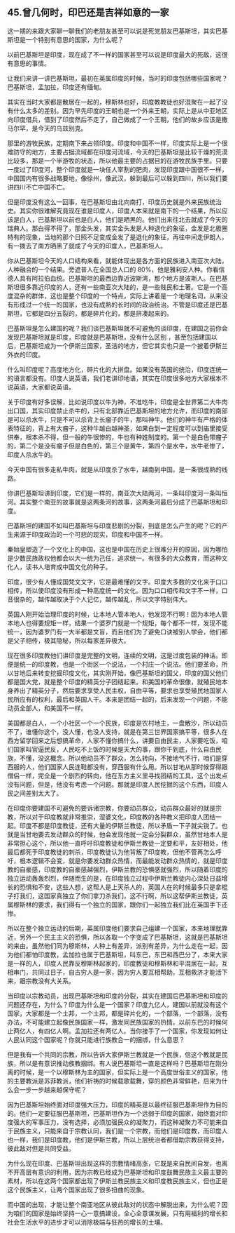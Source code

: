 ## 45.曾几何时，印巴还是吉祥如意的一家
这一期的来跟大家聊一聊我们的老朋友甚至可以说是死党朋友巴基斯坦，其实巴基斯坦是一个特别有意思的国家，为什么呢？


以前巴基斯坦是印度，现在成了不一样的国家甚至可以说是印度最大的死敌，这很有意思的事情。


让我们来讲一讲巴基斯坦，最初在英属印度的时候，当时的印度包括哪些国家呢？巴基斯坦，孟加拉，印度还有缅甸。


其实在当时大家都是散居在一起的，穆斯林也好，印度教教徒也好混聚在一起了没有什么太多的差别。因为早先印度的王朝也是一个外来王朝，实际上是从中亚地区向印度借兵，借到了印度然后不走了，自己做成了一个王朝，他们的故乡应该是撒马尔罕，是今天的乌兹别克。


那里的游牧民族，定期南下来占领印度。印度和中国不一样，印度实际上是一个很难防守的地方，主要占据流域都在印度河流域，今天的巴基斯坦是比较干燥的荒漠比较多，那是一个半游牧的状态，所以他最主要的占据目的在游牧民族手里。只要一度过了印度河，整个印度就是一块任人宰割的肥肉，发现印度跟中国很不一样，中国国内有很多战略要地，像徐州，像武汉，躲到最后可以躲到四川，所以我们要讲四川不亡中国不亡。


但是印度没有这么一回事，在巴基斯坦由北向南打，印度历史就是外来民族统治史。其实你很难解究竟现在谁是印度人，印度人本来就是南下的一个结果，所以应该是白人，巴基斯坦以前也是白人，他们是晒黑的。他们出来往北去就成了今天的瑞典人。那白得不得了，那金头发，其实金头发是人种退化的象征，金发是北极圈特有的现象，当地的那个日照不足变成金发了是退化的象征，再往中间走伊朗人，有一拨去了南方晒黑了就成了今天的印度人，巴基斯坦人。


你从巴基斯坦今天的人口结构来看，就能体现出是各方面的民族进入南亚次大陆，人种融合的一个结果。旁遮普人在全国总人口的 80%，他是雅利安人种。你看信德人具有阿拉伯血统。巴基斯坦的最西边靠近波斯湾，那个地方是波斯人。在巴基斯坦很多靠近印度的人，还有一些南亚次大陆的，是一些贱民和土著。它是一个高度混杂的群体，这也是整个印度的一个特点，实际上讲着是一个地理名词，从来没有形成过一个统一的国家，也没有成熟的长时间的政治统治。不管是印度还是巴基斯坦，它都是四分五裂的，都是碎片化的，都是拼凑起来的。


巴基斯坦是怎么建国的呢？我们谈巴基斯坦就不可避免的谈印度，在建国之前你会发现巴基斯坦就是印度，印度就是巴基斯坦，没有什么区别 ，甚至包括建国以后，巴基斯坦成为一个伊斯兰国家，圣洁的地方，但它其实也只是一个披着伊斯兰外衣的印度。


什么叫印度呢？高度地方化，碎片化的大拼盘。如果没有英国的统治，印度连统一的语言都没有。印度人说英语，我们老讲印地语，其实在印度很多地方大家根本不说英语，大家都说英语。


关于印度有好多误解，比如说印度以牛为神，不准吃牛，印度是全世界第二大牛肉出口国，其实印度禁止杀牛的，只有北部靠近巴基斯坦的地方允许，而印度的南部是可以杀水牛，只是不可以杀背上长瘤子的牛，那叫神牛。他们的神牛有严格的体表特征的，背上有大瘤子，这种牛越白越神圣，如果白到一定程度可以到庙里接受供奉，根本杀不得，但一般的牛很惨的，牛也有种姓制度的。第一个是白色带瘤子的，第二个是没有瘤子但是白色的，第三个是黄牛，第四个是水牛，水牛老惨了，印度人杀水牛的。


今天中国有很多走私牛肉，就是从印度杀了水牛，越南到中国，是一条很成熟的线路。


你讲巴基斯坦讲到印度，它们是一样的，南亚次大陆两河，一条叫印度河一条叫恒河。其实整个南亚的故事就是这两条河的故事，这两条河最后分成了巴基斯坦和印度。


巴基斯坦的建国不如叫巴基斯坦与印度悲剧的分裂，到底是怎么产生的呢？它的产生来源于印度政治的一个可悲的现实，印度和中国不一样。


秦始皇塑造了一个文化上的中国，这也是中国在历史上很难分开的原因，因为哪怕是少数民族政权他都会以大一统为己任，追求统一。有很多的大众教育，而这种文化人，读书人培育成中国文化的种子。


印度，很少有人懂成国梵文文字，它是最难懂的文字。印度大多数的文化来于口口相传，所以使印度没有形成一种高度统一的文化。因为口口相传和文字不一样，口音很杂的，越传越取决于个人记忆，越传越乱，所以文字特别伟大。


英国人刚开始治理印度的时候，让本地人管本地人，他发现不行啊！因为本地人管本地人也得要规矩一样，结果一个婆罗门就是一个规矩，每个都不一样，发现不能统一，因为婆罗门有一大半都是文盲，而且他们为了避免口诀被别人学会，他们都是父子相传，极其隐秘，所以每家差异极大。


现在很多印度教他们讲印度是完整的文明，连续的文明，这是过度包装的神话。即便是统一的印度教，也是一个街区一个说法，一个村庄一个说法。他们要革命，所以甘地后来转变挖掘印度文化，其实刚开始，像巴基斯坦的国父，印度的国父他们都是国大党，就是整个印度的精英分子团结起来。和美国的革命很像，就殖民地本身养出了精英分子，然后要求享受人民主权，自由平等，要求也享受殖民地国家人民所应有的权利，最后和英国人干。本来是团结一起的，后来发现一个问题，不能动员全部人，和美国不一样。


美国都是白人，一个小社区一个一个民族，印度是农村地主，一盘散沙，所以动员不了，谁懂你这个，没人懂，也没人支持，就是在第三世界国家搞平等，很多人在西方留学回来之后想搞革命，人家不懂你搞什么，讲要自由民主，人家要吃饭，咱们国家叫官逼民反，人民吃不上饭的时候是天大的事，跟你干到底，什么自由民族，不懂，没这概念。所以他动员不了群众，怎么转向，不接地气不行，咱们是穿西服的人，他们国家人民连鞋都没有，穿西服有什么用。所以甘地从那时候穿得跟僧侣一样，完全是一个剧烈的转向，他在东方主义里寻找团结的工具，这个出发点没有问题，但是，他没有考虑一个问题。那就是印度人民挖掘的这个东西，印度人民之间差别太大了。


在印度你要建国不可避免的要诉诸宗教，你要动员群众，动员群众最好的就是宗教，所以对于印度教就非常推崇，湿婆文化，印度教的各种教义把印度人团结一起。印度不都是印度教徒，还有大量的伊斯兰教徒，所以矛盾一下子就尖锐了。也就是当甘地要去发动群众的时候，他会发现他就一定会分裂群众，虽然甘地本人是非常担心这个，所以他一直呼吁印度教徒和伊斯兰教徒一定要和平，友好相处，他最后都死于印度教徒的刺杀，印度教徒认为他背叛了印度教，但他不管再怎么呼吁，根本逻辑不会变，就是你要发动群众热情，而最能发动群众热情的，就是印度教的自豪感，印度教的自豪感越强烈，伊斯兰教的恐惧感就强烈，所以随着印度的独立运动轰轰烈烈，伴随而生的是，在印度独立过程中伊斯兰教徒内心深处日益增长的恐惧和不安，这些人想，这帮人是上天杀人的，英国人在的时候最多只是拿棍子打我们，这国家真独立了你们拿刀杀我们，这不行啊，所以这帮伊斯兰教徒，英属穆斯林的要求，我们得有一个独立的国家，跟你们一起独立我们比在英国手下还惨。


所以在整个独立运动的后期，英属印度他们要求自己组建一个国家，本来地理就靠近，另外一个民主主义的恐惧，所以各取一个字变成了巴基斯坦，这就是巴基斯坦的来由。虽然他们同为穆斯林，人种上有差异，派别有差异，为什么走在一起，因为他们都怕印度教，孟加拉也属于巴基斯坦，叫东巴，东巴和西巴分了，本来大家是一样的人，印度人民靠反穆斯林起家的，印度教徒和穆斯林和平混居在一起，互相串门，共同过日子，自古穷人是一家，因为穷人要互相帮助，互相救济才能活下来，跟宗教没有大关系。


当印度以宗教动员，出现巴基斯坦和印度的分裂，其实在建国后巴基斯坦和印度的问题还存在，为什么？印度为什么是一个国家？印度九亿人，建国以前就没有这个国家，大家都是一个土邦，一个土邦，都是碎片化的，一个部落，一个部落，没有办法，不可能建立起像民族国家一样，激发同民族国家的热情。以前东巴的时候何止两亿人，有四亿人啊。孟加拉还有两亿人。当你接手了一个国家，你发现如何让人民认同这个国家呢？你就只能进行族教合一的捆绑，什么意思？


但是我有一个共同的宗教，所以告诉大家伊斯兰教就是一个民族，信这个教就是民族，所以是有意识推动族教捆绑。有人说巴基斯坦一直是这样吗？巴基斯坦在刚分离的时候，是一个以穆斯林为主的国家，但实际上是一个高度世俗主义的国家，他的主要教派是苏菲教派，他们祈祷的时候载歌载舞，穿的颜色非常鲜艳，后来为什么会一步一步越来越保守呢？


因为巴基斯坦始终面对印度强大压力，印度的精英是以最终征服巴基斯坦作为目的的。他们一定要征服巴基斯坦，巴基斯坦作为一个远弱于印度的国家，始终面对印度强大的军事压力，没有选择，必须加强民众的凝聚力，而这种凝聚力不可能来自于民族主义，只能来自于宗教认同，我们是一个宗教，而他们是印度教，而印度人也一样，我们是印度教，他们是伊斯兰教，所以上层统治者都借助宗教获得支持，彼此敌对但是共同受益。


为什么现在印度、巴基斯坦出现这样的宗教情绪高涨，它既是来自民间自发，也离不开高层有意识的利用，因为宗教已经成为巴基斯坦和印度鼓舞民族主义最主要的素材，所以在这两个国家都出现了伊斯兰教民族主义和印度教民族主义，但也正是这个民族主义，让两个国家出现了很多扭曲的现象。


而中国的出现，才能让整个南亚地区从彼此敌对的状态中解脱出来，为什么呢？因为咱们的国家是始终坚持一心一意搞建设，全心全意谋发展，只有用福利的增长和社会生活水平的进步才可以消除极端与狂热的增长的土壤。

